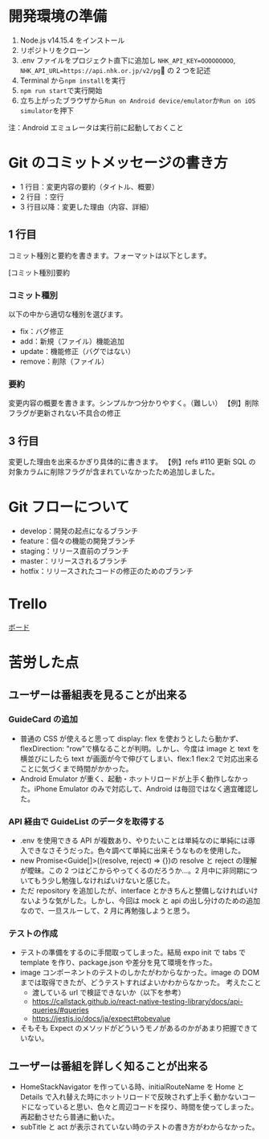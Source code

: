 # 開発環境の準備

1. Node.js v14.15.4 をインストール
1. リポジトリをクローン
1. .env ファイルをプロジェクト直下に追加し
   `NHK_API_KEY=OOOOOOOOO`, `NHK_API_URL=https://api.nhk.or.jp/v2/pg` の 2 つを記述
1. Terminal から`npm install`を実行
1. `npm run start`で実行開始
1. 立ち上がったブラウザから`Run on Android device/emulator`か`Run on iOS simulator`を押下

注：Android エミュレータは実行前に起動しておくこと

# Git のコミットメッセージの書き方

- 1 行目：変更内容の要約（タイトル、概要）
- 2 行目 ：空行
- 3 行目以降：変更した理由（内容、詳細）

## 1 行目

コミット種別と要約を書きます。フォーマットは以下とします。

[コミット種別]要約

### コミット種別

以下の中から適切な種別を選びます。

- fix：バグ修正
- add：新規（ファイル）機能追加
- update：機能修正（バグではない）
- remove：削除（ファイル）

### 要約

変更内容の概要を書きます。シンプルかつ分かりやすく。（難しい）
【例】削除フラグが更新されない不具合の修正

## 3 行目

変更した理由を出来るかぎり具体的に書きます。
【例】refs #110 更新 SQL の対象カラムに削除フラグが含まれていなかったため追加しました。

# Git フローについて

- develop：開発の起点になるブランチ
- feature：個々の機能の開発ブランチ
- staging：リリース直前のブランチ
- master：リリースされるブランチ
- hotfix：リリースされたコードの修正のためのブランチ

# Trello

[ボード](https://trello.com/b/T33d9Chv/nhk-guide)

# 苦労した点

## ユーザーは番組表を見ることが出来る

### GuideCard の追加

- 普通の CSS が使えると思って display: flex を使おうとしたら動かず、flexDirection: "row"で横なることが判明。しかし、今度は image と text を横並びにしたら text が画面が今で伸びてしまい、flex:1 flex:2 で対応出来ることに気づくまで時間がかかった。
- Android Emulator が重く、起動・ホットリロードが上手く動作しなかった。iPhone Emulator のみで対応して、Android は毎回ではなく適宜確認した。

### API 経由で GuideList のデータを取得する

- .env を使用できる API が複数あり、やりたいことは単純なのに単純には導入できなさそうだった。色々調べて単純に出来そうなものを使用した。
- new Promise<Guide[]>((resolve, reject) => {})の resolve と reject の理解が曖昧。この 2 つはどこからやってくるのだろうか…。2 月中に非同期についてもう少し勉強しなければいけないと感じた。
- ただ repository を追加したが、interface とかきちんと整備しなければいけないような気がした。しかし、今回は mock と api の出し分けのための追加なので、一旦スルーして、2 月に再勉強しようと思う。

### テストの作成

- テストの準備をするのに手間取ってしまった。結局 expo init で tabs で template を作り、package.json や差分を見て環境を作った。
- image コンポーネントのテストのしかたがわからなかった。image の DOM までは取得できたが、どうテストすればよいかわからなかった。
  考えたこと
  - 渡している url で検証できないか（以下を参考）
  - https://callstack.github.io/react-native-testing-library/docs/api-queries/#queries
  - https://jestjs.io/docs/ja/expect#tobevalue
- そもそも Expect のメソッドがどういうモノがあるのかがあまり把握できていない。

## ユーザーは番組を詳しく知ることが出来る

- HomeStackNavigator を作っている時、initialRouteName を Home と Details で入れ替えた時にホットリロードで反映されず上手く動かないコードになっていると思い、色々と周辺コードを探り、時間を使ってしまった。再起動させたら普通に動いた。
- subTitle と act が表示されていない時のテストの書き方がわからなかった。
